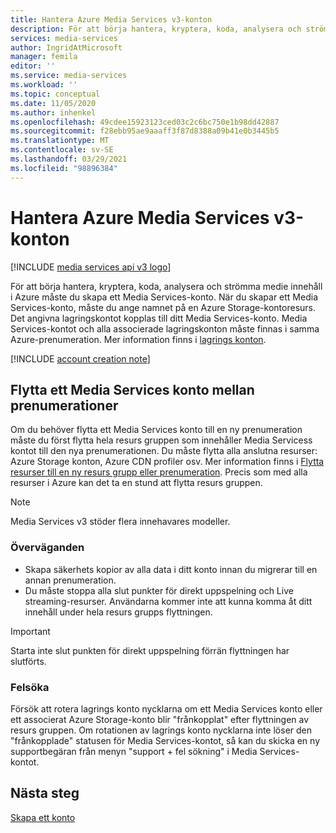 ```yaml
---
title: Hantera Azure Media Services v3-konton
description: För att börja hantera, kryptera, koda, analysera och strömma medie innehåll i Azure måste du skapa ett Media Services-konto. Den här artikeln förklarar hur du hanterar Azure Media Services v3-konton.
services: media-services
author: IngridAtMicrosoft
manager: femila
editor: ''
ms.service: media-services
ms.workload: ''
ms.topic: conceptual
ms.date: 11/05/2020
ms.author: inhenkel
ms.openlocfilehash: 49cdee15923123ced03c2c6bc750e1b98dd42887
ms.sourcegitcommit: f28ebb95ae9aaaff3f87d8388a09b41e0b3445b5
ms.translationtype: MT
ms.contentlocale: sv-SE
ms.lasthandoff: 03/29/2021
ms.locfileid: "98896384"
---
```

# <a name="manage-azure-media-services-v3-accounts"></a>Hantera Azure Media Services v3-konton

[!INCLUDE [media services api v3 logo](./includes/v3-hr.md)]

För att börja hantera, kryptera, koda, analysera och strömma medie innehåll i Azure måste du skapa ett Media Services-konto. När du skapar ett Media Services-konto, måste du ange namnet på en Azure Storage-kontoresurs. Det angivna lagringskontot kopplas till ditt Media Services-konto. Media Services-kontot och alla associerade lagringskonton måste finnas i samma Azure-prenumeration. Mer information finns i [lagrings konton](storage-account-concept.md).

[!INCLUDE [account creation note](./includes/note-2020-05-01-account-creation.md)]

## <a name="moving-a-media-services-account-between-subscriptions"></a>Flytta ett Media Services konto mellan prenumerationer 

Om du behöver flytta ett Media Services konto till en ny prenumeration måste du först flytta hela resurs gruppen som innehåller Media Servicess kontot till den nya prenumerationen. Du måste flytta alla anslutna resurser: Azure Storage konton, Azure CDN profiler osv. Mer information finns i [Flytta resurser till en ny resurs grupp eller prenumeration](../../azure-resource-manager/management/move-resource-group-and-subscription.md). Precis som med alla resurser i Azure kan det ta en stund att flytta resurs gruppen.

> [!NOTE]
> Media Services v3 stöder flera innehavares modeller.

### <a name="considerations"></a>Överväganden

* Skapa säkerhets kopior av alla data i ditt konto innan du migrerar till en annan prenumeration.
* Du måste stoppa alla slut punkter för direkt uppspelning och Live streaming-resurser. Användarna kommer inte att kunna komma åt ditt innehåll under hela resurs grupps flyttningen. 

> [!IMPORTANT]
> Starta inte slut punkten för direkt uppspelning förrän flyttningen har slutförts.

### <a name="troubleshoot"></a>Felsöka

Försök att rotera lagrings konto nycklarna om ett Media Services konto eller ett associerat Azure Storage-konto blir "frånkopplat" efter flyttningen av resurs gruppen. Om rotationen av lagrings konto nycklarna inte löser den "frånkopplade" statusen för Media Services-kontot, så kan du skicka en ny supportbegäran från menyn "support + fel sökning" i Media Services-kontot.  

## <a name="next-steps"></a>Nästa steg

[Skapa ett konto](./create-account-howto.md)
